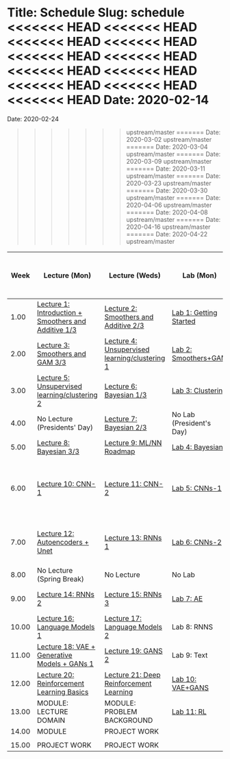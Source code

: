 Title: Schedule
Slug: schedule
<<<<<<< HEAD
<<<<<<< HEAD
<<<<<<< HEAD
<<<<<<< HEAD
<<<<<<< HEAD
<<<<<<< HEAD
<<<<<<< HEAD
<<<<<<< HEAD
<<<<<<< HEAD
<<<<<<< HEAD
<<<<<<< HEAD
Date: 2020-02-14
=======
Date: 2020-02-24
>>>>>>> upstream/master
=======
Date: 2020-03-02
>>>>>>> upstream/master
=======
Date: 2020-03-04
>>>>>>> upstream/master
=======
Date: 2020-03-09
>>>>>>> upstream/master
=======
Date: 2020-03-11
>>>>>>> upstream/master
=======
Date: 2020-03-23
>>>>>>> upstream/master
=======
Date: 2020-03-30
>>>>>>> upstream/master
=======
Date: 2020-04-06
>>>>>>> upstream/master
=======
Date: 2020-04-08
>>>>>>> upstream/master
=======
Date: 2020-04-16
>>>>>>> upstream/master
=======
Date: 2020-04-22
>>>>>>> upstream/master


|Week|Lecture (Mon)|Lecture (Weds)|Lab (Mon)|Advanced Section (Weds)|Assignment (R:Released Weds - D:Due Thurs)||
|-----|-----|-----|-----|-----|-----|-----|
|1.00|[Lecture 1: Introduction + Smoothers and Additive 1/3]({filename}/lectures/lecture01/index.md)|[Lecture 2: Smoothers and Additive 2/3]({filename}/lectures/lecture02/index.md)|[Lab 1: Getting Started]({filename}/labs/lab01/index.md)||HW1 - R: 1/29 D: 2/6||
|2.00|[Lecture 3: Smoothers and GAM 3/3 ]({filename}/lectures/lecture03/index.md)|[Lecture 4: Unsupervised learning/clustering 1]({filename}/lectures/lecture04/index.md)|[Lab 2: Smoothers+GAM ]({filename}/labs/lab02/index.md)||HW2 - R: 2/5 D: 2/20||
|3.00|[Lecture 5: Unsupervised learning/clustering 2]({filename}/lectures/lecture05/index.md)|[Lecture 6: Bayesian 1/3]({filename}/lectures/lecture06/index.md)|[Lab 3: Clustering]({filename}/labs/lab03/index.md)||No New Assignment||
|4.00|No Lecture (Presidents' Day)|[Lecture 7: Bayesian 2/3]({filename}/lectures/lecture07/index.md)|No Lab (President's Day)||HW3 - R: 2/19 D: 3/5||
|5.00|[Lecture 8: Bayesian 3/3]({filename}/lectures/lecture08/index.md)|[Lecture 9: ML/NN Roadmap]({filename}/lectures/lecture09/index.md)|[Lab 4: Bayesian]({filename}/labs/lab04/index.md)||No New Assignment||
|6.00|[Lecture 10: CNN-1]({filename}/lectures/lecture10/index.md)|[Lecture 11: CNN-2]({filename}/lectures/lecture11/index.md)|[Lab 5: CNNs-1]({filename}/labs/lab05/index.md)|A-Sec 1: ResNet, Dense-Net, res-Next and Inception and transfer learning|HW4 - R: 3/4 D: 3/12||
|7.00|[Lecture 12: Autoencoders + Unet]({filename}/lectures/lecture12/index.md)|[Lecture 13: RNNs 1]({filename}/lectures/lecture13/index.md)|[Lab 6: CNNs-2]({filename}/labs/lab06/index.md)|A-Sec 2: Segmentation Techniques, YOLO, Unet and M-RCNN|HW5 - R: 3/11 D: 3/26||
|8.00|No Lecture (Spring Break)|No Lecture |No Lab |No A-Sec |No New Assignment||
|9.00|[Lecture 14: RNNs 2]({filename}/lectures/lecture14/index.md)|[Lecture 15: RNNs 3]({filename}/lectures/lecture15/index.md)|[Lab 7: AE ]({filename}/labs/lab07/index.md)|A-Sec 3: RNN, echo state |HW6 - R: 3/25 D: 4/9||
|10.00|[Lecture 16: Language Models 1]({filename}/lectures/lecture16/index.md)|[Lecture 17: Language Models 2]({filename}/lectures/lecture17/index.md)|Lab 8: RNNS |No A-Sec|No New Assignment||
|11.00|[Lecture 18: VAE + Generative Models + GANs 1]({filename}/lectures/lecture18/index.md)|[Lecture 19: GANS 2]({filename}/lectures/lecture19/index.md)|Lab 9: Text|A-Sec 4: Variational Inference|HW7 - R: 4/8 D: 4/16||
|12.00|[Lecture 20: Reinforcement Learning Basics]({filename}/lectures/lecture20/index.md)|[Lecture 21: Deep Reinforcement Learning ]({filename}/lectures/lecture21/index.md)|[Lab 10: VAE+GANS]({filename}/labs/lab10/index.md)|A-Sec 5: RL|HW8 - R: 4/15 D: 4/23||
|13.00|MODULE: LECTURE DOMAIN|MODULE: PROBLEM BACKGROUND|[Lab 11: RL]({filename}/labs/lab11/index.md)||||
|14.00|MODULE|PROJECT WORK |||||
||||||||
|15.00|PROJECT WORK |PROJECT WORK |||||
